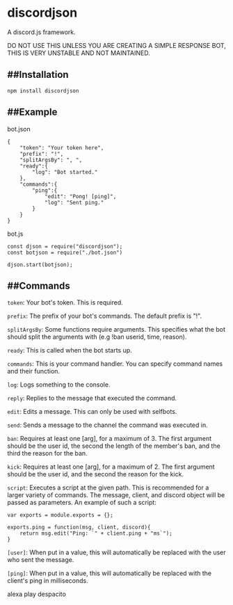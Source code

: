 # discordjson
A discord.js framework.

DO NOT USE THIS UNLESS YOU ARE CREATING A SIMPLE RESPONSE BOT, THIS IS VERY UNSTABLE AND NOT MAINTAINED.

##Installation
---
```npm install discordjson```

##Example
---
bot.json
```
{
	"token": "Your token here",
	"prefix": "!",
	"splitArgsBy": ", ",
	"ready":{
		"log": "Bot started."
	},
	"commands":{
		"ping":{
			"edit": "Pong! [ping]",
			"log": "Sent ping."
		}
	}
}
```

bot.js
```
const djson = require("discordjson");
const botjson = require("./bot.json")

djson.start(botjson);
```

##Commands
---
```token```: Your bot's token. This is required.

```prefix```: The prefix of your bot's commands. The default prefix is "!".

```splitArgsBy```: Some functions require arguments. This specifies what the bot should split the arguments with (e.g !ban userid, time, reason).

```ready```: This is called when the bot starts up.

```commands```: This is your command handler. You can specify command names and their function.

```log```: Logs something to the console.

```reply```: Replies to the message that executed the command.

```edit```: Edits a message. This can only be used with selfbots.

```send```: Sends a message to the channel the command was executed in.

```ban```: Requires at least one [arg], for a maximum of 3. The first argument should be the user id, the second the length of the member's ban, and the third the reason for the ban.

```kick```: Requires at least one [arg], for a maximum of 2. The first argument should be the user id, and the second the reason for the kick.

```script```: Executes a script at the given path. This is recommended for a larger variety of commands. The message, client, and discord object will be passed as parameters. An example of such a script:
```
var exports = module.exports = {};

exports.ping = function(msg, client, discord){
	return msg.edit("Ping: `" + client.ping + "ms`");
}
```

```[user]```: When put in a value, this will automatically be replaced with the user who sent the message.

```[ping]```: When put in a value, this will automatically be replaced with the client's ping in milliseconds.

alexa play despacito
